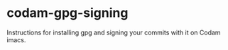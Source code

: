 # codam-gpg-signing
Instructions for installing gpg and signing your commits with it on Codam imacs.
